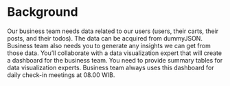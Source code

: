 # Background
Our business team needs data related to our users (users, their carts, their posts, and their todos). The data can be acquired from dummyJSON. Business team also needs you to generate any insights we can get from those data. You’ll collaborate with a data visualization expert that will create a dashboard for the business team. You need to provide summary tables for data visualization experts. Business team always uses this dashboard for daily check-in meetings at 08.00 WIB.
